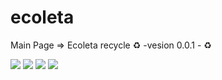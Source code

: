 # ecoleta
Main Page => Ecoleta recycle  :recycle: -vesion 0.0.1 - :recycle:

<img  src="https://i.imgur.com/GAHlgin.png">
<img  src="https://i.imgur.com/kvqzyd6.png">
<img  src="https://i.imgur.com/MnMmrt6.png">
<img  src="https://i.imgur.com/GAHlgin.png">
